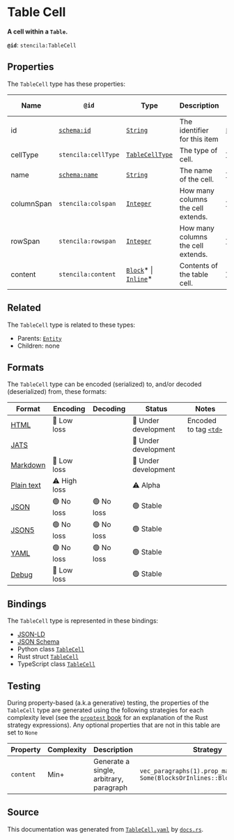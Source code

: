 # Table Cell

**A cell within a `Table`.**

**`@id`**: `stencila:TableCell`

## Properties

The `TableCell` type has these properties:

| Name       | `@id`                                    | Type                                                                                                                                                                                                | Description                         | Inherited from                                                                                          |
| ---------- | ---------------------------------------- | --------------------------------------------------------------------------------------------------------------------------------------------------------------------------------------------------- | ----------------------------------- | ------------------------------------------------------------------------------------------------------- |
| id         | [`schema:id`](https://schema.org/id)     | [`String`](https://github.com/stencila/stencila/blob/main/docs/reference/schema/data/string.md)                                                                                                     | The identifier for this item        | [`Entity`](https://github.com/stencila/stencila/blob/main/docs/reference/schema/other/entity.md)        |
| cellType   | `stencila:cellType`                      | [`TableCellType`](https://github.com/stencila/stencila/blob/main/docs/reference/schema/works/table-cell-type.md)                                                                                    | The type of cell.                   | [`TableCell`](https://github.com/stencila/stencila/blob/main/docs/reference/schema/works/table-cell.md) |
| name       | [`schema:name`](https://schema.org/name) | [`String`](https://github.com/stencila/stencila/blob/main/docs/reference/schema/data/string.md)                                                                                                     | The name of the cell.               | [`TableCell`](https://github.com/stencila/stencila/blob/main/docs/reference/schema/works/table-cell.md) |
| columnSpan | `stencila:colspan`                       | [`Integer`](https://github.com/stencila/stencila/blob/main/docs/reference/schema/data/integer.md)                                                                                                   | How many columns the cell extends.  | [`TableCell`](https://github.com/stencila/stencila/blob/main/docs/reference/schema/works/table-cell.md) |
| rowSpan    | `stencila:rowspan`                       | [`Integer`](https://github.com/stencila/stencila/blob/main/docs/reference/schema/data/integer.md)                                                                                                   | How many columns the cell extends.  | [`TableCell`](https://github.com/stencila/stencila/blob/main/docs/reference/schema/works/table-cell.md) |
| content    | `stencila:content`                       | [`Block`](https://github.com/stencila/stencila/blob/main/docs/reference/schema/prose/block.md)* \| [`Inline`](https://github.com/stencila/stencila/blob/main/docs/reference/schema/prose/inline.md)* | Contents of the table cell.         | [`TableCell`](https://github.com/stencila/stencila/blob/main/docs/reference/schema/works/table-cell.md) |

## Related

The `TableCell` type is related to these types:

- Parents: [`Entity`](https://github.com/stencila/stencila/blob/main/docs/reference/schema/other/entity.md)
- Children: none

## Formats

The `TableCell` type can be encoded (serialized) to, and/or decoded (deserialized) from, these formats:

| Format                                                                                        | Encoding         | Decoding     | Status                 | Notes                                                                                 |
| --------------------------------------------------------------------------------------------- | ---------------- | ------------ | ---------------------- | ------------------------------------------------------------------------------------- |
| [HTML](https://github.com/stencila/stencila/blob/main/docs/reference/formats/html.md)         | 🔷 Low loss       |              | 🚧 Under development    | Encoded to tag [`<td>`](https://developer.mozilla.org/en-US/docs/Web/HTML/Element/td) |
| [JATS](https://github.com/stencila/stencila/blob/main/docs/reference/formats/jats.md)         |                  |              | 🚧 Under development    |                                                                                       |
| [Markdown](https://github.com/stencila/stencila/blob/main/docs/reference/formats/markdown.md) | 🔷 Low loss       |              | 🚧 Under development    |                                                                                       |
| [Plain text](https://github.com/stencila/stencila/blob/main/docs/reference/formats/text.md)   | ⚠️ High loss     |              | ⚠️ Alpha               |                                                                                       |
| [JSON](https://github.com/stencila/stencila/blob/main/docs/reference/formats/json.md)         | 🟢 No loss        | 🟢 No loss    | 🟢 Stable               |                                                                                       |
| [JSON5](https://github.com/stencila/stencila/blob/main/docs/reference/formats/json5.md)       | 🟢 No loss        | 🟢 No loss    | 🟢 Stable               |                                                                                       |
| [YAML](https://github.com/stencila/stencila/blob/main/docs/reference/formats/yaml.md)         | 🟢 No loss        | 🟢 No loss    | 🟢 Stable               |                                                                                       |
| [Debug](https://github.com/stencila/stencila/blob/main/docs/reference/formats/debug.md)       | 🔷 Low loss       |              | 🟢 Stable               |                                                                                       |

## Bindings

The `TableCell` type is represented in these bindings:

- [JSON-LD](https://stencila.dev/TableCell.jsonld)
- [JSON Schema](https://stencila.dev/TableCell.schema.json)
- Python class [`TableCell`](https://github.com/stencila/stencila/blob/main/python/python/stencila/types/table_cell.py)
- Rust struct [`TableCell`](https://github.com/stencila/stencila/blob/main/rust/schema/src/types/table_cell.rs)
- TypeScript class [`TableCell`](https://github.com/stencila/stencila/blob/main/typescript/src/types/TableCell.ts)

## Testing

During property-based (a.k.a generative) testing, the properties of the `TableCell` type are generated using the following strategies for each complexity level (see the [`proptest` book](https://proptest-rs.github.io/proptest/) for an explanation of the Rust strategy expressions). Any optional properties that are not in this table are set to `None`

| Property  | Complexity | Description                             | Strategy                                                                     |
| --------- | ---------- | --------------------------------------- | ---------------------------------------------------------------------------- |
| `content` | Min+       | Generate a single, arbitrary, paragraph | `vec_paragraphs(1).prop_map(\|blocks\| Some(BlocksOrInlines::Blocks(blocks)))` |

## Source

This documentation was generated from [`TableCell.yaml`](https://github.com/stencila/stencila/blob/main/schema/TableCell.yaml) by [`docs.rs`](https://github.com/stencila/stencila/blob/main/rust/schema-gen/src/docs.rs).